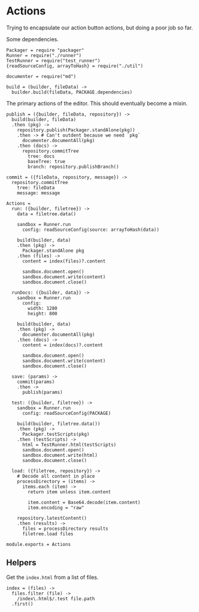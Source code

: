 Actions
=======

Trying to encapsulate our action button actions, but doing a poor job so far.

Some dependencies.

    Packager = require "packager"
    Runner = require("./runner")
    TestRunner = require("test_runner")
    {readSourceConfig, arrayToHash} = require("./util")

    documenter = require("md")
    
    build = (builder, fileData) ->
      builder.build(fileData, PACKAGE.dependencies)

The primary actions of the editor. This should eventually become a mixin.

    publish = ({builder, fileData, repository}) ->
      build(builder, fileData)
      .then (pkg) ->
        repository.publish(Packager.standAlone(pkg))
        .then -> # Can't outdent because we need `pkg`
          documenter.documentAll(pkg)
        .then (docs) ->
          repository.commitTree
            tree: docs
            baseTree: true
            branch: repository.publishBranch()

    commit = ({fileData, repository, message}) ->
      repository.commitTree
        tree: fileData
        message: message

    Actions =
      run: ({builder, filetree}) ->
        data = filetree.data()

        sandbox = Runner.run
          config: readSourceConfig(source: arrayToHash(data))

        build(builder, data)
        .then (pkg) ->
          Packager.standAlone pkg
        .then (files) ->
          content = index(files)?.content

          sandbox.document.open()
          sandbox.document.write(content)
          sandbox.document.close()

      runDocs: ({builder, data}) ->
        sandbox = Runner.run
          config:
            width: 1280
            height: 800

        build(builder, data)
        .then (pkg) ->
          documenter.documentAll(pkg)
        .then (docs) ->
          content = index(docs)?.content

          sandbox.document.open()
          sandbox.document.write(content)
          sandbox.document.close()

      save: (params) ->
        commit(params)
        .then ->
          publish(params)

      test: ({builder, filetree}) ->
        sandbox = Runner.run
          config: readSourceConfig(PACKAGE)

        build(builder, filetree.data())
        .then (pkg) ->
          Packager.testScripts(pkg)
        .then (testScripts) ->
          html = TestRunner.html(testScripts)
          sandbox.document.open()
          sandbox.document.write(html)
          sandbox.document.close()

      load: ({filetree, repository}) ->
        # Decode all content in place
        processDirectory = (items) ->
          items.each (item) ->
            return item unless item.content

            item.content = Base64.decode(item.content)
            item.encoding = "raw"

        repository.latestContent()
        .then (results) ->
          files = processDirectory results
          filetree.load files

    module.exports = Actions

Helpers
-------

Get the `index.html` from a list of files.

    index = (files) ->
      files.filter (file) ->
        /index\.html$/.test file.path
      .first()
